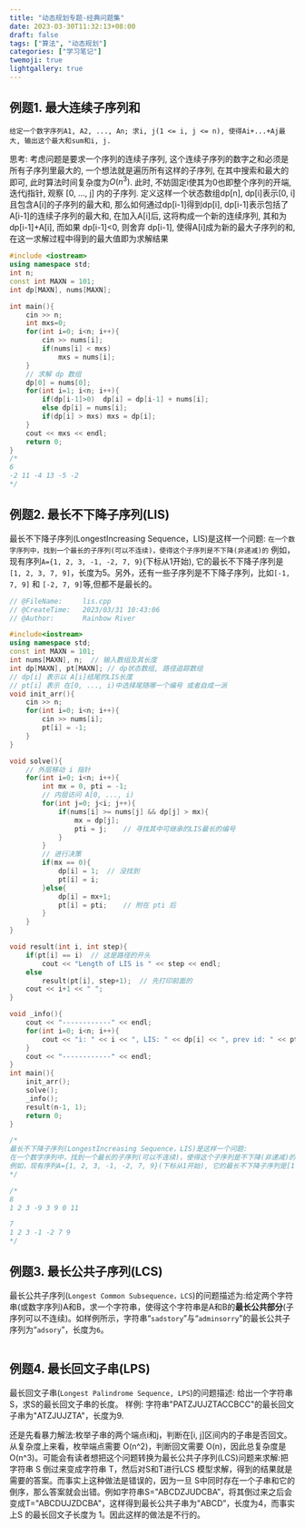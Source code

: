 ```yaml
---
title: "动态规划专题-经典问题集"
date: 2023-03-30T11:32:13+08:00
draft: false
tags: ["算法", "动态规划"]
categories: ["学习笔记"]
twemoji: true
lightgallery: true
---
```


## 例题1. 最大连续子序列和
`给定一个数字序列A1, A2, ..., An; 求i, j(1 <= i, j <= n), 使得Ai+...+Aj最大, 输出这个最大和sum和i, j.`

思考: 考虑问题是要求一个序列的连续子序列, 这个连续子序列的数字之和必须是所有子序列里最大的, 一个想法就是遍历所有这样的子序列, 在其中搜索和最大的即可, 此时算法时间复杂度为$O(n^3)$. 此时, 不妨固定i使其为0也即整个序列的开端, 迭代j指针, 观察 [0, ..., j] 内的子序列. 定义这样一个状态数组dp[n], dp[i]表示[0, i]且包含A[i]的子序列的最大和, 那么如何通过dp[i-1]得到dp[i], dp[i-1]表示包括了A[i-1]的连续子序列的最大和, 在加入A[i]后, 这将构成一个新的连续序列, 其和为 dp[i-1]+A[i], 而如果 dp[i-1]<0, 则舍弃 dp[i-1], 使得A[i]成为新的最大子序列的和, 在这一求解过程中得到的最大值即为求解结果
```c++
#include <iostream>
using namespace std;
int n;
const int MAXN = 101;
int dp[MAXN], nums[MAXN];

int main(){
    cin >> n;
    int mxs=0;
    for(int i=0; i<n; i++){
        cin >> nums[i];
        if(nums[i] < mxs)
            mxs = nums[i];
    }
    // 求解 dp 数组
    dp[0] = nums[0];
    for(int i=1; i<n; i++){
        if(dp[i-1]>0)  dp[i] = dp[i-1] + nums[i];
        else dp[i] = nums[i];
        if(dp[i] > mxs) mxs = dp[i];
    }
    cout << mxs << endl;
    return 0;
}
/*
6
-2 11 -4 13 -5 -2
*/
```

## 例题2. 最长不下降子序列(LIS)
最长不下降子序列(LongestIncreasing Sequence，LIS)是这样一个问题:
`在一个数字序列中，找到一个最长的子序列(可以不连续)，使得这个子序列是不下降(非递减)的`
例如，现有序列`A={1, 2, 3, -1, -2, 7, 9}`(下标从1开始), 它的最长不下降子序列是`[1, 2, 3, 7, 9]`，长度为5。另外，还有一些子序列是不下降子序列，比如`[-1, 7, 9]` 和 `[-2, 7, 9]`等,但都不是最长的。

```c++
// @FileName:     lis.cpp
// @CreateTime:   2023/03/31 10:43:06
// @Author:       Rainbow River

#include<iostream>
using namespace std;
const int MAXN = 101;
int nums[MAXN], n;  // 输入数组及其长度
int dp[MAXN], pt[MAXN]; // dp状态数组, 路径追踪数组
// dp[i] 表示以 A[i]结尾的LIS长度
// pt[i] 表示 在[0, ..., i)中选择尾随哪一个编号 或者自成一派
void init_arr(){
    cin >> n;
    for(int i=0; i<n; i++){
        cin >> nums[i];
        pt[i] = -1;
    }
}

void solve(){
    // 外层移动 i 指针
    for(int i=0; i<n; i++){
        int mx = 0, pti = -1;
        // 内层访问 A[0, ..., i)
        for(int j=0; j<i; j++){
            if(nums[i] >= nums[j] && dp[j] > mx){
                mx = dp[j];
                pti = j;    // 寻找其中可继承的LIS最长的编号
            }
        }
        // 进行决策
        if(mx == 0){
            dp[i] = 1;  // 没找到
            pt[i] = i;
        }else{
            dp[i] = mx+1;
            pt[i] = pti;    // 附在 pti 后
        }
    }
}

void result(int i, int step){
    if(pt[i] == i)  // 这是路径的开头
        cout << "Length of LIS is " << step << endl;
    else
        result(pt[i], step+1);  // 先打印前面的
    cout << i+1 << " ";
}

void _info(){
    cout << "------------" << endl;
    for(int i=0; i<n; i++){
        cout << "i: " << i << ", LIS: " << dp[i] << ", prev id: " << pt[i] << endl;
    }
    cout << "------------" << endl;
}
int main(){
    init_arr();
    solve();
    _info();
    result(n-1, 1);
    return 0;
}

/*
最长不下降子序列(LongestIncreasing Sequence，LIS)是这样一个问题:
在一个数字序列中，找到一个最长的子序列(可以不连续)，使得这个子序列是不下降(非递减)的
例如，现有序列A={1, 2, 3, -1, -2, 7, 9}(下标从1开始), 它的最长不下降子序列是[1, 2, 3, 7, 9]，长度为5。
*/

/*
8
1 2 3 -9 3 9 0 11

7
1 2 3 -1 -2 7 9
*/

```

## 例题3. 最长公共子序列(LCS)
最长公共子序列(`Longest Common Subsequence，LCS`)的问题描述为:给定两个字符串(或数字序列)A和B，求一个字符串，使得这个字符串是A和B的**最长公共部分**(子序列可以不连续)。如样例所示，字符串“`sadstory`”与“`adminsorry`”的最长公共子序列为“`adsory`”，长度为`6`。
```c++

```

## 例题4. 最长回文子串(LPS)
最长回文子串(`Longest Palindrome Sequence, LPS`)的问题描述:
给出一个字符串S，求S的最长回文子串的长度。
样例: 字符串"PATZJUJZTACCBCC"的最长回文子串为"ATZJUJZTA"，长度为9.

还是先看暴力解法:枚举子串的两个端点i和j，判断在[i, j]区间内的子串是否回文。从复杂度上来看，枚举端点需要 O(n^2)，判断回文需要 O(n)，因此总复杂度是 O(n^3)。可能会有读者想把这个问题转换为最长公共子序列(LCS)问题来求解:把字符串 S 倒过来变成字符串 T，然后对S和T进行LCS 模型求解，得到的结果就是需要的答案。而事实上这种做法是错误的，因为一旦 S中同时存在一个子串和它的倒序，那么答案就会出错。例如字符串S="ABCDZJUDCBA”，将其倒过来之后会变成T="ABCDUJZDCBA"，这样得到最长公共子串为"ABCD”，长度为4，而事实上S 的最长回文子长度为 1。因此这样的做法是不行的。